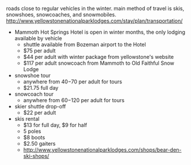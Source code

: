 roads close to regular vehicles in the winter.
main method of travel is skis, snowshoes, snowcoaches, and snowmobiles.
http://www.yellowstonenationalparklodges.com/stay/plan/transportation/
* Mammoth Hot Springs Hotel is open in winter months, the only lodging available by vehicle
    * shuttle available from Bozeman airport to the Hotel
    * $75 per adult
    * $44 per adult with winter package from yellowstone's website
    * $117 per adult snowcoach from Mammoth to Old Faithful Snow Lodge
* snowshoe tour
    * anywhere from $40-$70 per adult for tours
    * $21.75 full day
* snowcoach tour
    * anywhere from $60-$120 per adult for tours
* skier shuttle drop-off
    * $22 per adult
* skis rental
    * $13 for full day, $9 for half
    * 5 poles
    * $8 boots
    * $2.50 gaiters
    * http://www.yellowstonenationalparklodges.com/shops/bear-den-ski-shops/
